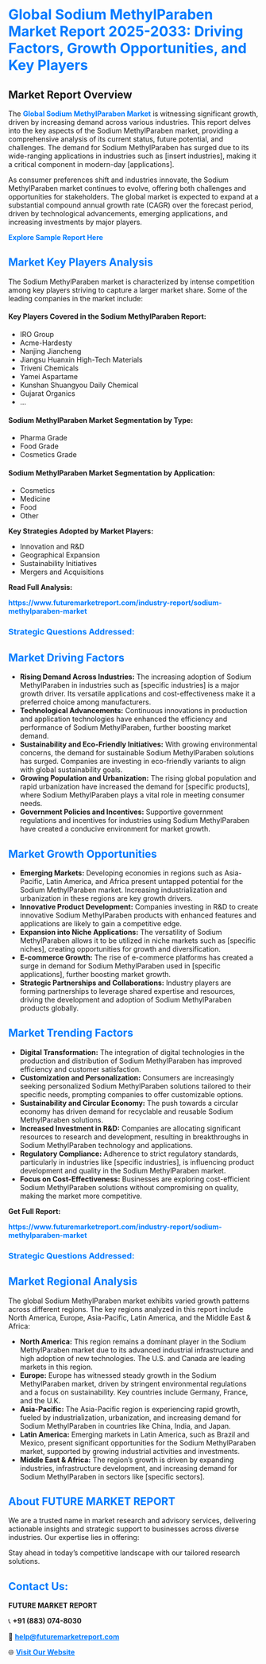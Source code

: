 <h1 style="color: #007BFF;">Global Sodium MethylParaben Market Report 2025-2033: Driving Factors, Growth Opportunities, and Key Players</h1>

<section id="overview">
<h2>Market Report Overview</h2>
<p>The <a href="https://www.futuremarketreport.com/industry-report/sodium-methylparaben-market" style="color: #007BFF; text-decoration: none;"><strong>Global Sodium MethylParaben Market</strong></a> is witnessing significant growth, driven by increasing demand across various industries. This report delves into the key aspects of the Sodium MethylParaben market, providing a comprehensive analysis of its current status, future potential, and challenges. The demand for Sodium MethylParaben has surged due to its wide-ranging applications in industries such as [insert industries], making it a critical component in modern-day [applications].</p>
<p>As consumer preferences shift and industries innovate, the Sodium MethylParaben market continues to evolve, offering both challenges and opportunities for stakeholders. The global market is expected to expand at a substantial compound annual growth rate (CAGR) over the forecast period, driven by technological advancements, emerging applications, and increasing investments by major players.</p>
</section>

<section id="overview">
<p><a href="https://www.futuremarketreport.com/request-sample/reportId=89093" style="color: #007BFF; text-decoration: none;"><strong>Explore Sample Report Here</strong></a></p>
</section>

<section id="key-players">
<h2 style="color: #007BFF;">Market Key Players Analysis</h2>
<p>The Sodium MethylParaben market is characterized by intense competition among key players striving to capture a larger market share. Some of the leading companies in the market include:</p>
<h4>Key Players Covered in the Sodium MethylParaben Report:</h4>
<ul><li>IRO Group</li><li>Acme-Hardesty</li><li>Nanjing Jiancheng</li><li>Jiangsu Huanxin High-Tech Materials</li><li>Triveni Chemicals</li><li>Yamei Aspartame</li><li>Kunshan Shuangyou Daily Chemical</li><li>Gujarat Organics</li><li>...</li></ul>
<h4>Sodium MethylParaben Market Segmentation by Type:</h4>
<ul><li>Pharma Grade</li><li>Food Grade</li><li>Cosmetics Grade</li></ul>

<h4>Sodium MethylParaben Market Segmentation by Application:</h4>
<ul><li>Cosmetics</li><li>Medicine</li><li>Food</li><li>Other</li></ul>
<p><strong>Key Strategies Adopted by Market Players:</strong></p>
<ul>
<li>Innovation and R&D</li>
<li>Geographical Expansion</li>
<li>Sustainability Initiatives</li>
<li>Mergers and Acquisitions</li>
</ul>
</section>

<section>
<p><strong>Read Full Analysis: </strong></p><a href="https://www.futuremarketreport.com/industry-report/sodium-methylparaben-market" style="color: #007BFF; text-decoration: none;"><strong>https://www.futuremarketreport.com/industry-report/sodium-methylparaben-market</strong></a>
<h3 style="color: #007BFF;">Strategic Questions Addressed:</h3>
</section>

<section id="driving-factors">
<h2 style="color: #007BFF;">Market Driving Factors</h2>
<ul>
<li><strong>Rising Demand Across Industries:</strong> The increasing adoption of Sodium MethylParaben in industries such as [specific industries] is a major growth driver. Its versatile applications and cost-effectiveness make it a preferred choice among manufacturers.</li>
<li><strong>Technological Advancements:</strong> Continuous innovations in production and application technologies have enhanced the efficiency and performance of Sodium MethylParaben, further boosting market demand.</li>
<li><strong>Sustainability and Eco-Friendly Initiatives:</strong> With growing environmental concerns, the demand for sustainable Sodium MethylParaben solutions has surged. Companies are investing in eco-friendly variants to align with global sustainability goals.</li>
<li><strong>Growing Population and Urbanization:</strong> The rising global population and rapid urbanization have increased the demand for [specific products], where Sodium MethylParaben plays a vital role in meeting consumer needs.</li>
<li><strong>Government Policies and Incentives:</strong> Supportive government regulations and incentives for industries using Sodium MethylParaben have created a conducive environment for market growth.</li>
</ul>
</section>

<section id="growth-opportunities">
<h2 style="color: #007BFF;">Market Growth Opportunities</h2>
<ul>
<li><strong>Emerging Markets:</strong> Developing economies in regions such as Asia-Pacific, Latin America, and Africa present untapped potential for the Sodium MethylParaben market. Increasing industrialization and urbanization in these regions are key growth drivers.</li>
<li><strong>Innovative Product Development:</strong> Companies investing in R&D to create innovative Sodium MethylParaben products with enhanced features and applications are likely to gain a competitive edge.</li>
<li><strong>Expansion into Niche Applications:</strong> The versatility of Sodium MethylParaben allows it to be utilized in niche markets such as [specific niches], creating opportunities for growth and diversification.</li>
<li><strong>E-commerce Growth:</strong> The rise of e-commerce platforms has created a surge in demand for Sodium MethylParaben used in [specific applications], further boosting market growth.</li>
<li><strong>Strategic Partnerships and Collaborations:</strong> Industry players are forming partnerships to leverage shared expertise and resources, driving the development and adoption of Sodium MethylParaben products globally.</li>
</ul>
</section>

<section id="trending-factors">
<h2 style="color: #007BFF;">Market Trending Factors</h2>
<ul>
<li><strong>Digital Transformation:</strong> The integration of digital technologies in the production and distribution of Sodium MethylParaben has improved efficiency and customer satisfaction.</li>
<li><strong>Customization and Personalization:</strong> Consumers are increasingly seeking personalized Sodium MethylParaben solutions tailored to their specific needs, prompting companies to offer customizable options.</li>
<li><strong>Sustainability and Circular Economy:</strong> The push towards a circular economy has driven demand for recyclable and reusable Sodium MethylParaben solutions.</li>
<li><strong>Increased Investment in R&D:</strong> Companies are allocating significant resources to research and development, resulting in breakthroughs in Sodium MethylParaben technology and applications.</li>
<li><strong>Regulatory Compliance:</strong> Adherence to strict regulatory standards, particularly in industries like [specific industries], is influencing product development and quality in the Sodium MethylParaben market.</li>
<li><strong>Focus on Cost-Effectiveness:</strong> Businesses are exploring cost-efficient Sodium MethylParaben solutions without compromising on quality, making the market more competitive.</li>
</ul>
</section>

<section>
<p><strong>Get Full Report: </strong></p><a href="https://www.futuremarketreport.com/industry-report/sodium-methylparaben-market" style="color: #007BFF; text-decoration: none;"><strong>https://www.futuremarketreport.com/industry-report/sodium-methylparaben-market</strong></a>
<h3 style="color: #007BFF;">Strategic Questions Addressed:</h3>
</section>


<section id="regional-analysis">
<h2 style="color: #007BFF;">Market Regional Analysis</h2>
<p>The global Sodium MethylParaben market exhibits varied growth patterns across different regions. The key regions analyzed in this report include North America, Europe, Asia-Pacific, Latin America, and the Middle East & Africa:</p>
<ul>
<li><strong>North America:</strong> This region remains a dominant player in the Sodium MethylParaben market due to its advanced industrial infrastructure and high adoption of new technologies. The U.S. and Canada are leading markets in this region.</li>
<li><strong>Europe:</strong> Europe has witnessed steady growth in the Sodium MethylParaben market, driven by stringent environmental regulations and a focus on sustainability. Key countries include Germany, France, and the U.K.</li>
<li><strong>Asia-Pacific:</strong> The Asia-Pacific region is experiencing rapid growth, fueled by industrialization, urbanization, and increasing demand for Sodium MethylParaben in countries like China, India, and Japan.</li>
<li><strong>Latin America:</strong> Emerging markets in Latin America, such as Brazil and Mexico, present significant opportunities for the Sodium MethylParaben market, supported by growing industrial activities and investments.</li>
<li><strong>Middle East & Africa:</strong> The region’s growth is driven by expanding industries, infrastructure development, and increasing demand for Sodium MethylParaben in sectors like [specific sectors].</li>
</ul>
</section>

<footer>
<h2 style="color: #007BFF;">About FUTURE MARKET REPORT</h2>
<p>We are a trusted name in market research and advisory services, delivering actionable insights and strategic support to businesses across diverse industries. Our expertise lies in offering:</p>

<p>Stay ahead in today’s competitive landscape with our tailored research solutions.</p>

<h2 style="color: #007BFF;">Contact Us:</h2>
<p><strong>FUTURE MARKET REPORT</strong></p>
<p>📞 <strong>+91 (883) 074-8030</strong></p>
<p>📧 <strong><a href="mailto:help@futuremarketreport.com" style="color: #007BFF;">help@futuremarketreport.com</a></strong></p>
<p>🌐 <strong><a href="https://www.futuremarketreport.com/" style="color: #007BFF;">Visit Our Website</a></strong></p>
</footer>